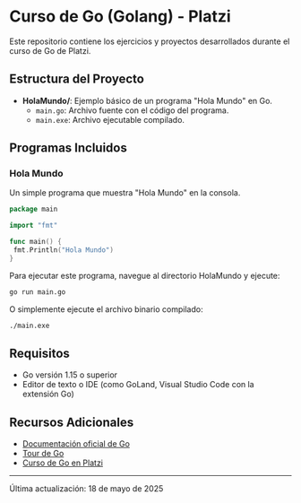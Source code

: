 # Curso de Go (Golang) - Platzi

Este repositorio contiene los ejercicios y proyectos desarrollados durante el curso de Go de Platzi.

## Estructura del Proyecto

- **HolaMundo/**: Ejemplo básico de un programa "Hola Mundo" en Go.
  - `main.go`: Archivo fuente con el código del programa.
  - `main.exe`: Archivo ejecutable compilado.

## Programas Incluidos

### Hola Mundo

Un simple programa que muestra "Hola Mundo" en la consola.

```go
package main

import "fmt"

func main() {
 fmt.Println("Hola Mundo")
}
```

Para ejecutar este programa, navegue al directorio HolaMundo y ejecute:

```bash
go run main.go
```

O simplemente ejecute el archivo binario compilado:

```bash
./main.exe
```

## Requisitos

- Go versión 1.15 o superior
- Editor de texto o IDE (como GoLand, Visual Studio Code con la extensión Go)

## Recursos Adicionales

- [Documentación oficial de Go](https://golang.org/doc/)
- [Tour de Go](https://tour.golang.org/welcome/1)
- [Curso de Go en Platzi](https://platzi.com/cursos/go-golang/)

---

Última actualización: 18 de mayo de 2025
